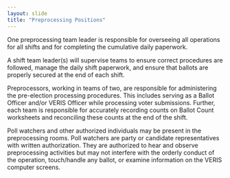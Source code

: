 ```yaml
---
layout: slide
title: "Preprocessing Positions"
---
```

One preprocessing team leader is responsible for overseeing all operations for all shifts and for completing the cumulative daily paperwork. 
 
A shift team leader(s) will supervise teams to ensure correct procedures are followed, manage the daily shift paperwork, and ensure that ballots are properly secured at the end of each shift.

Preprocessors, working in teams of two, are responsible for administering the pre-election processing procedures.  This includes serving as a Ballot Officer and/or VERIS Officer while processing voter submissions.  Further, each team is responsible for accurately recording counts on Ballot Count worksheets and reconciling these counts at the end of the shift.   

Poll watchers and other authorized individuals may be present in the preprocessing rooms.  Poll watchers are party or candidate representatives with written authorization.  They are authorized to hear and observe preprocessing activities but may not interfere with the orderly conduct of the operation, touch/handle any ballot, or examine information on the VERIS computer screens. 
